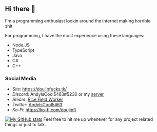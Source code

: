 ## Hi there 👋

<!--
**AndyIsCool5463/AndyIsCool5463** is a ✨ _special_ ✨ repository because its `README.md` (this file) appears on your GitHub profile.

Here are some ideas to get you started:

- 🔭 I’m currently working on ...
- 🌱 I’m currently learning ...
- 👯 I’m looking to collaborate on ...
- 🤔 I’m looking for help with ...
- 💬 Ask me about ...
- 📫 How to reach me: ...
- 😄 Pronouns: ...
- ⚡ Fun fact: ...
-->
I'm a programming enthusiast lookin around the internet making horrible shit.

For programming, I have the most experience using these languages:

- Node.JS
- TypeScript
- Java
- C#
- C++

### Social Media
- *Site*: https://doujinfucks.tk/
- *Discord*: AndyIsCool5463#5230 or my [server](https://discord.gg/nkdQMvk)
- *Steam*: [Rice Field Worker](https://steamcommunity.com/id/andyiscool5463)
- *Twitter*: [AndyIsCool5463](https://twitter.com/andyiscool5463)
- *Ko-Fi*: https://ko-fi.com/doujinf/

[![My GitHub stats](https://github-readme-stats.vercel.app/api?username=RiceCX)](https://github.com/RiceCX)
Feel free to hit me up whenever for any project related things or just to talk.
